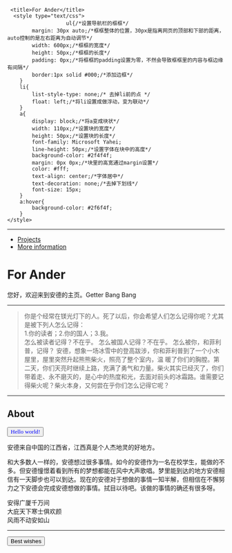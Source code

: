 <head>
<meta charset="utf-8">
     
     <title>For Ander</title>
      <style type="text/css">
                       ul{/*设置导航栏的框框*/
		 	margin: 30px auto;/*框框整体的位置，30px是指离网页的顶部和下部的距离，auto控制的是左右距离为自动调节*/
			width: 600px;/*框框的宽度*/
			height: 50px;/*框框的长度*/
			padding: 0px;/*将框框的padding设置为零，不然会导致框框里的内容与框边缘有间隔*/
			border:1px solid #000;/*添加边框*/
		}
		li{
			list-style-type: none;/* 去掉li前的点 */
			float: left;/*将li设置成做浮动，变为联动*/
		}
		a{
			display: block;/*将a变成块状*/
			width: 110px;/*设置块的宽度*/
			height: 50px;/*设置块的长度*/
			font-family: Microsoft Yahei;
			line-height: 50px;/*设置字体在块中的高度*/
			background-color: #2f4f4f;
			margin: 0px 0px;/*块里的高宽通过margin设置*/
			color: #fff;
			text-align: center;/*字体居中*/
			text-decoration: none;/*去掉下划线*/
			font-size: 15px;
		}
		a:hover{
			background-color: #2f6f4f;
		}
	</style>
</head><hr/>
<ul>
    <li><a href="https://dfghj123tyuvi.github.io/projects"> Projects</a></li>
    <li><a href="https://dfghj123tyuvi.github.io/information"> More information</a></li>
 </ul>
<h1>For Ander</h1>
<p>您好，欢迎来到安德的主页。Getter Bang Bang</p>
<hr/>
<blockquote><div>你是个经常在镁光灯下的人。死了以后，你会希望人们怎么记得你呢？尤其是被下列人怎么记得：<div/>
<div>1.你的读者；2.你的国人；3.我。<div/>
<div>怎么被读者记得？不在乎。 怎么被国人记得？不在乎。 怎么被你，和菲利普，记得？ 安德，想象一场冰雪中的登高跋涉，你和菲利普到了一个小木屋里，屋里突然升起熊熊柴火，照亮了整个室内，温 暖了你们的胸膛。第二天，你们天亮时继续上路，充满了勇气和力量。柴火其实已经灭了，你们带着走、永不磨灭的，是心中的热度和光，去面对前头的冰霜路。谁需要记得柴火呢？柴火本身，又何尝在乎你们怎么记得它呢？<div/></blockquote><hr/>
<h2 id="About">About</h2>
<form><input type="button" value="Hello world!" style="font-family:verdana;color:Blue"></form>
  <p>安德来自中国的江西省，江西真是个人杰地灵的好地方。</p><p>和大多数人一样的，安德想过很多事情。如今的安德作为一名在校学生，能做的不多。但安德憧憬着看到所有的梦想都能在风中大声歌唱。梦里能到达的地方安德相信有一天脚步也可以到达。现在的安德对于想做的事情一知半解，但相信在不懈努力之下安德会完成安德想做的事情。拭目以待吧。该做的事情的确还有很多呀。</p><p>安得广厦千万间<br />大庇天下寒士俱欢颜<br />风雨不动安如山</p>
<hr/><form>
<button type="button"
onclick="document.getElementById('demo').innerHTML = Date()">Best wishes</button>
  <p id="demo"></p></form>
